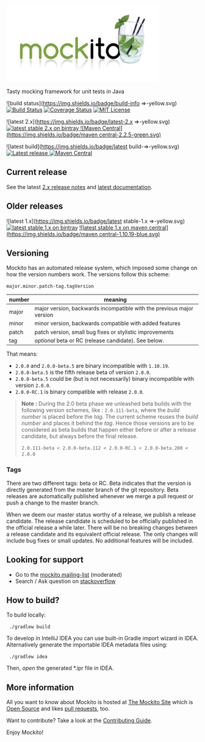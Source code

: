 <a href="http://site.mockito.org">
<img src="https://raw.githubusercontent.com/mockito/mockito/master/src/javadoc/org/mockito/logo.png"
     srcset="https://raw.githubusercontent.com/mockito/mockito/master/src/javadoc/org/mockito/logo@2x.png 2x"
     alt="Mockito" />
</a>

Tasty mocking framework for unit tests in Java

![build status](https://img.shields.io/badge/build-info =>-yellow.svg) [![Build Status](https://travis-ci.org/mockito/mockito.svg?branch=master)](https://travis-ci.org/mockito/mockito) [![Coverage Status](https://img.shields.io/codecov/c/github/mockito/mockito.svg)](https://codecov.io/github/mockito/mockito) [![MIT License](http://img.shields.io/badge/license-MIT-green.svg) ](https://github.com/mockito/mockito/blob/master/LICENSE)

![latest 2.x](https://img.shields.io/badge/latest-2.x =>-yellow.svg) [ ![latest stable 2.x on bintray](https://img.shields.io/badge/Download-2.2.5-blue.svg) ](https://bintray.com/mockito/maven/mockito/2.2.5/view) [![Maven Central](https://img.shields.io/badge/maven central-2.2.5-green.svg)](http://search.maven.org/#artifactdetails|org.mockito|mockito-core|2.2.5|jar)

![latest build](https://img.shields.io/badge/latest build-=>-yellow.svg) [ ![Latest release](https://api.bintray.com/packages/mockito/maven/mockito/images/download.svg) ](https://bintray.com/mockito/maven/mockito/_latestVersion) [![Maven Central](https://maven-badges.herokuapp.com/maven-central/org.mockito/mockito-core/badge.svg?style=flat)](https://maven-badges.herokuapp.com/maven-central/org.mockito/mockito-core)

## Current release
See the latest [2.x release notes](https://github.com/mockito/mockito/blob/master/doc/release-notes/official.md) and [latest documentation](http://mockito.github.io/mockito/docs/current/org/mockito/Mockito.html).

## Older releases
![latest 1.x](https://img.shields.io/badge/latest stable-1.x =>-yellow.svg) [ ![latest stable 1.x on bintray](https://img.shields.io/badge/Download-1.10.19-blue.svg)](https://bintray.com/mockito/maven/mockito/1.10.19/view) [ ![latest stable 1.x on maven central](https://img.shields.io/badge/maven central-1.10.19-blue.svg)](http://search.maven.org/#artifactdetails|org.mockito|mockito-core|1.10.19|jar)

## Versioning

Mockito has an automated release system, which imposed some change on how the version numbers work.
The versions follow this scheme:

```
major.minor.patch-tag.tagVersion
```

| number | meaning                                                                               |
| ------ | ------------------------------------------------------------------------------------- |
| major  | major version, backwards incompatible with the previous major version                 |
| minor  | minor version, backwards compatible with added features                               |
| patch  | patch version, small bug fixes or stylistic improvements                              |
| tag    | *optional* beta or RC (release candidate). See below.                                 |

That means:

* `2.0.0` and `2.0.0-beta.5` are binary incompatible with `1.10.19`.
* `2.0.0-beta.5` is the fifth release beta of version `2.0.0`.
* `2.0.0-beta.5` could be (but is not necessarily) binary incompatible with version `2.0.0`.
* `2.0.0-RC.1` is binary compatible with release `2.0.0`.

> **Note :** During the 2.0 beta phase we unleashed beta builds with the following version schemes, like : `2.0.111-beta`, where the _build number_ is placed before the _tag_. The current scheme reuses the _build number_ and places it behind the _tag_. Hence those versions are to be considered as beta builds that happen either before or after a release candidate, but always before the final release.
> 
> ```
> 2.0.111-beta < 2.0.0-beta.112 < 2.0.0-RC.1 < 2.0.0-beta.200 < 2.0.0
> ```


### Tags
There are two different tags: beta or RC. Beta indicates that the version is directly generated from the master branch of the git repository.
Beta releases are automatically published whenever we merge a pull request or push a change to the master branch.

When we deem our master status worthy of a release, we publish a release candidate. The release candidate is scheduled to be officially published
in the official release a while later. There will be no breaking changes between a release candidate and its equivalent official release.
The only changes will include bug fixes or small updates. No additional features will be included.

## Looking for support

* Go to the [mockito mailing-list](http://groups.google.com/group/mockito) (moderated)
* Search / Ask question on [stackoverflow](http://stackoverflow.com/questions/tagged/mockito)

## How to build?

To build locally:

     ./gradlew build

To develop in IntelliJ IDEA you can use built-in Gradle import wizard in IDEA.
Alternatively generate the importable IDEA metadata files using:

     ./gradlew idea

Then, _open_ the generated *.ipr file in IDEA.

## More information

All you want to know about Mockito is hosted at [The Mockito Site](http://site.mockito.org) which is [Open Source](https://github.com/mockito/mockito.github.io) and likes [pull requests](https://github.com/mockito/mockito.github.io/pulls), too.

Want to contribute? Take a look at the [Contributing Guide](https://github.com/mockito/mockito/blob/master/.github/CONTRIBUTING.md).

Enjoy Mockito!
